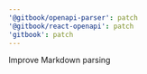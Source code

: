 ```yaml
---
'@gitbook/openapi-parser': patch
'@gitbook/react-openapi': patch
'gitbook': patch
---
```


Improve Markdown parsing
